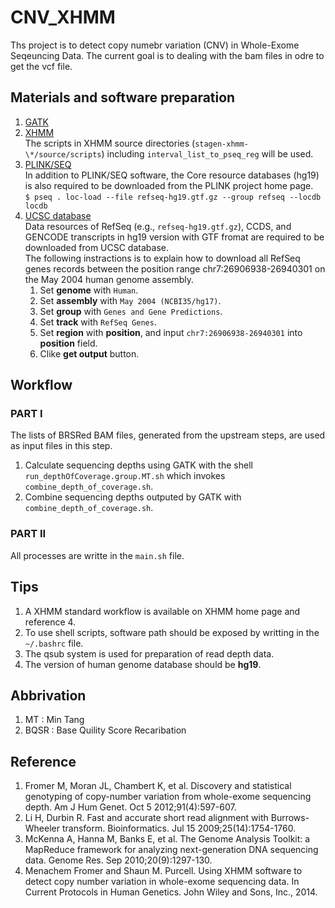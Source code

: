 # CNV_XHMM

Ths project is to detect copy numebr variation (CNV) in Whole-Exome Seqeuncing Data. The current goal is to dealing with the bam files in odre to get the vcf file.


## Materials and software preparation

1. [GATK](https://software.broadinstitute.org/gatk/download/) 
1. [XHMM](http://atgu.mgh.harvard.edu/xhmm/tutorial.shtml) <br />
The scripts in XHMM source directories (`stagen-xhmm-\*/source/scripts`) including `interval_list_to_pseq_reg` will be used.
1. [PLINK/SEQ](http://atgu.mgh.harvard.edu/plinkseq/download.shtml) <br />
In addition to PLINK/SEQ software, the Core resource databases (hg19) is also required to be downloaded from the PLINK project home page.<br />
`$ pseq . loc-load --file refseq-hg19.gtf.gz --group refseq --locdb locdb`
1. [UCSC database](https://genome.ucsc.edu/cgi-bin/hgTables) <br />
Data resources of RefSeq (e.g., `refseq-hg19.gtf.gz`), CCDS, and GENCODE transcripts in hg19 version with GTF fromat are required to be downloaded from UCSC database.<br />
The following instractions is to explain how to download all RefSeq genes records between the position range chr7:26906938-26940301 on the May 2004 human genome assembly.
    1. Set **genome** with `Human`.
    1. Set **assembly** with `May 2004 (NCBI35/hg17)`.
    1. Set **group** with `Genes and Gene Predictions`.
    1. Set **track** with `RefSeq Genes`.
    1. Set **region** with **position**, and input `chr7:26906938-26940301` into **position** field. 
    1. Clike **get output** button.


## Workflow

### PART I

The lists of BRSRed BAM files, generated from the upstream steps, are used as input files in this step.

1. Calculate sequencing depths using GATK with the shell `run_depthOfCoverage.group.MT.sh` which invokes `combine_depth_of_coverage.sh`.
1. Combine sequencing depths outputed by GATK with `combine_depth_of_coverage.sh`.  


### PART II

All processes are writte in the `main.sh` file.



## Tips

1. A XHMM standard workflow is available on XHMM home page and reference 4.
1. To use shell scripts, software path should be exposed by writting in the `~/.bashrc` file. 
1. The qsub system is used for preparation of read depth data.
1. The version of human genome database should be **hg19**.



## Abbrivation

1. MT : Min Tang <br />
1. BQSR : Base Quility Score Recaribation <br />




## Reference

1.	Fromer M, Moran JL, Chambert K, et al. Discovery and statistical genotyping of copy-number variation from whole-exome sequencing depth. Am J Hum Genet. Oct 5 2012;91(4):597-607. 
1.	Li H, Durbin R. Fast and accurate short read alignment with Burrows-Wheeler transform. Bioinformatics. Jul 15 2009;25(14):1754-1760.
1.	McKenna A, Hanna M, Banks E, et al. The Genome Analysis Toolkit: a MapReduce framework for analyzing next-generation DNA sequencing data. Genome Res. Sep 2010;20(9):1297-130.
1.  Menachem Fromer and Shaun M. Purcell. Using XHMM software to detect copy number variation in whole-exome sequencing data. In Current Protocols in Human Genetics. John Wiley and Sons, Inc., 2014.



